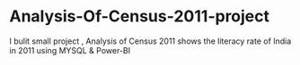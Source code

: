 # Analysis-Of-Census-2011-project
I bulit small project , Analysis of Census 2011 shows the literacy rate of India in 2011 using MYSQL &amp; Power-BI
